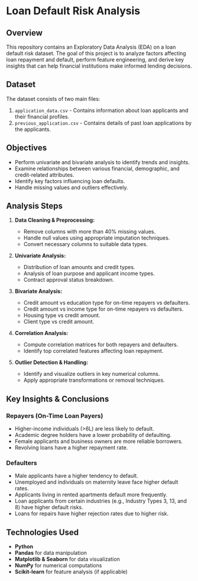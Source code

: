 # Loan Default Risk Analysis

## Overview
This repository contains an Exploratory Data Analysis (EDA) on a loan default risk dataset. The goal of this project is to analyze factors affecting loan repayment and default, perform feature engineering, and derive key insights that can help financial institutions make informed lending decisions.

## Dataset
The dataset consists of two main files:
1. `application_data.csv` - Contains information about loan applicants and their financial profiles.
2. `previous_application.csv` - Contains details of past loan applications by the applicants.

## Objectives
- Perform univariate and bivariate analysis to identify trends and insights.
- Examine relationships between various financial, demographic, and credit-related attributes.
- Identify key factors influencing loan defaults.
- Handle missing values and outliers effectively.

## Analysis Steps
1. **Data Cleaning & Preprocessing:**
   - Remove columns with more than 40% missing values.
   - Handle null values using appropriate imputation techniques.
   - Convert necessary columns to suitable data types.
   
2. **Univariate Analysis:**
   - Distribution of loan amounts and credit types.
   - Analysis of loan purpose and applicant income types.
   - Contract approval status breakdown.
   
3. **Bivariate Analysis:**
   - Credit amount vs education type for on-time repayers vs defaulters.
   - Credit amount vs income type for on-time repayers vs defaulters.
   - Housing type vs credit amount.
   - Client type vs credit amount.
   
4. **Correlation Analysis:**
   - Compute correlation matrices for both repayers and defaulters.
   - Identify top correlated features affecting loan repayment.
   
5. **Outlier Detection & Handling:**
   - Identify and visualize outliers in key numerical columns.
   - Apply appropriate transformations or removal techniques.

## Key Insights & Conclusions
### Repayers (On-Time Loan Payers)
- Higher-income individuals (>6L) are less likely to default.
- Academic degree holders have a lower probability of defaulting.
- Female applicants and business owners are more reliable borrowers.
- Revolving loans have a higher repayment rate.

### Defaulters
- Male applicants have a higher tendency to default.
- Unemployed and individuals on maternity leave face higher default rates.
- Applicants living in rented apartments default more frequently.
- Loan applicants from certain industries (e.g., Industry Types 3, 13, and 8) have higher default risks.
- Loans for repairs have higher rejection rates due to higher risk.

## Technologies Used
- **Python**
- **Pandas** for data manipulation
- **Matplotlib & Seaborn** for data visualization
- **NumPy** for numerical computations
- **Scikit-learn** for feature analysis (if applicable)



